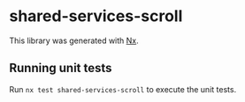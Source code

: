 # shared-services-scroll

This library was generated with [Nx](https://nx.dev).

## Running unit tests

Run `nx test shared-services-scroll` to execute the unit tests.
